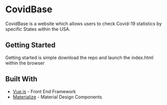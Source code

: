 # CovidBase

CovidBase is a website which allows users to check Covid-19 statistics by specific States within the USA.

## Getting Started

Getting started is simple download the repo and launch the index.html within the browser

## Built With

- [Vue.js](https://vuejs.org/) - Front End Framework
- [Materialize](https://materializecss.com/) - Material Design Components
